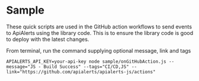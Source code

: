 # Sample

These quick scripts are used in the GitHub action workflows to send events to ApiAlerts using the library code. This is to ensure the library code is good to deploy with the latest changes.

From terminal, run the command supplying optional message, link and tags
```
APIALERTS_API_KEY=your-api-key node sample/onGitHubAction.js --message="JS - Build Success" --tags="CI/CD,JS" --link="https://github.com/apialerts/apialerts-js/actions"
```